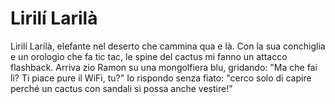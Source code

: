 # Lirilí Larilà
Lirilí Larilà, elefante nel deserto che cammina qua e là. Con la sua conchiglia e un orologio che fa tic tac, le spine del cactus mi fanno un attacco flashback. Arriva zio Ramon su una mongolfiera blu, gridando: "Ma che fai lì? Ti piace pure il WiFi, tu?" Io rispondo senza fiato: "cerco solo di capire perché un cactus con sandali si possa anche vestire!"
